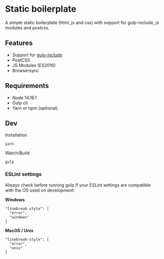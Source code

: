 # Static boilerplate
A simple static boilerplate (html, js and css) with support for gulp-include, js modules and postcss.

## Features
- Support for [gulp-include](https://github.com/wiledal/gulp-include)
- PostCSS
- JS Modules (ES2016)
- Browsersync

## Requirements
- Node 14.16.1
- Gulp cli
- Yarn or npm (optional)

## Dev
Installation

```yarn```

Watch/Build

```gulp```



### ESLint settings
Always check before running gulp if your ESLint settings are compatible with the OS used on development:

**Windows**
```
"linebreak-style": [
  "error",
  "windows"
]
```

**MacOS / Unix**
```
"linebreak-style": [
  "error",
  "unix"
]
```
